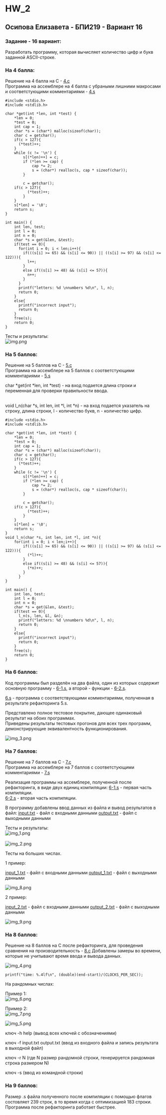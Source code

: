 # HW_2
## Осипова Елизавета - БПИ219 - Вариант 16

### Задание - 16 вариант:
Разработать программу, которая вычисляет количество цифр и букв заданной ASCII-строке.


### На 4 балла:
Решение на 4 балла на C - [4.c](4.c) 
<br>Программа на ассемблере на 4 балла с убраными лишними макросами и соответстующими комментариями  - [4.s](4.s) </br>

```
#include <stdio.h>
#include <stdlib.h>

char *get(int *len, int *test) {
    *len = 0; 
    *test = 0;
    int cap = 1; 
    char *s = (char*) malloc(sizeof(char)); 
    char c = getchar();
    if(c > 127){
      (*test)++;
    }  
    while (c != '\n') {
        s[(*len)++] = c; 
        if (*len >= cap) {
            cap *= 2; 
            s = (char*) realloc(s, cap * sizeof(char)); 
        }

        c = getchar();
	if(c > 127){
          (*test)++;
        }          
    }
    s[*len] = '\0'; 
    return s; 
}

int main() {
    int len, test; 
    int l = 0;
    int n = 0;
    char *s = get(&len, &test);
    if(test == 0){
      for(int i = 0; i < len;i++){
        if(((s[i] >= 65) && (s[i] <= 90)) || ((s[i] >= 97) && (s[i] <= 122))){
          l++;
        }
        else if((s[i] >= 48) && (s[i] <= 57)){
          n++;
        }
      }
      printf("letters: %d \nnumbers %d\n", l, n);
      return 0; 
    }
    else{
      printf("incorrect input");
      return 0;
    }
    free(s); 
    return 0;
}
```

Тесты и результаты:
<br >![img.png](img.png)</br>

### На 5 баллов:

Решение на 5 баллов на С - [5.c](5.c)
<br> Программа на ассемблере на 5 баллов с соответстующими комментариями  - [5.s](5.s) </br>

char *get(int *len, int *test) - на вход подается длина строки и переменная для проверки правильности ввода.

<br>void l_n(char *s, int len, int *l, int *n) -  на вход подается указатель на строку, длина строки, l - количество букв, n - количество цифр.</br>

```
#include <stdio.h>
#include <stdlib.h>

char *get(int *len, int *test) {
    *len = 0; 
    *test = 0;
    int cap = 1; 
    char *s = (char*) malloc(sizeof(char)); 
    char c = getchar();
    if(c > 127){
      (*test)++;
    }  
    while (c != '\n') {
        s[(*len)++] = c; 
        if (*len >= cap) {
            cap *= 2; 
            s = (char*) realloc(s, cap * sizeof(char)); 
        }

        c = getchar();
	if(c > 127){
          (*test)++;
        }          
    }
    s[*len] = '\0'; 
    return s; 
}
void l_n(char *s, int len, int *l, int *n){
    for(int i = 0; i < len;i++){
        if(((s[i] >= 65) && (s[i] <= 90)) || ((s[i] >= 97) && (s[i] <= 122))){
          (*l)++;
        }
        else if((s[i] >= 48) && (s[i] <= 57)){
          (*n)++;
        }
      }
}

int main() {
    int len, test; 
    int l = 0;
    int n = 0;
    char *s = get(&len, &test);
    if(test == 0){
      l_n(s, len, &l, &n);
      printf("letters: %d \nnumbers %d\n", l, n);
      return 0; 
    }
    else{
      printf("incorrect input");
      return 0;
    }
    free(s); 
    return 0;
}
```

### На 6 баллов:
Код программы был разделён на два файла, один из которых содержит основную программу - [6-1.s](6-1.s), а второй - функции - [6-2.s](6-2.s). 

[6.s](6.s) - программа с соответствующими комментариями, полученная в результате рефакторинга 5.s.

Представлено полное тестовое покрытие, дающее одинаковый результат на обоих программах.
<br>Приведены результаты тестовых прогонов для всех трех программ, демонстрирующие эквивалентность функционирования.</br>

![img_3.png](img_3.png)

### На 7 баллов:

Решение на 7 баллов на С - [7.c](7.c)
<br>Программа на ассемблере на 7 баллов с соответстующими комментариями  - [7.s](7.s) </br>

Реализация программы на ассемблере, полученной после рефакторинга, в виде двух единиц компиляции:
[6-1.s](6-1.s) - первая часть компиляции. <br>
[6-2.s](6-2.s) - вторая часть компиляции.

В программу добавлены ввод данных из файла и вывод результатов в файл:
[input.txt](input.txt) - файл с входными данными
[output.txt](output.txt) - файл с выходными данными

Тесты и результаты:
<br>![img_1.png](img_1.png)</br>
<br>![img_2.png](img_2.png)</br>


Тесты на больших числах.

1 пример:

[input_1.txt](input_1.txt) - файл с входными данными
[output_1.txt](output_1.txt) - файл с выходными данными

![img_8.png](img_8.png)

2 пример:

[input_2.txt](input_2.txt) - файл с входными данными
[output_2.txt](output_2.txt) - файл с выходными данными

![img_9.png](img_9.png)

### На 8 баллов:

Решение на 8 баллов на С после рефакторинга, для проведения сравнения на производительность - [8.c](8.c) 
Добавлены замеры во времени, которые не учитывают время ввода и вывода данных. 

![img_4.png](img_4.png)

```
printf("time: %.4lf\n", (double)(end-start)/(CLOCKS_PER_SEC));
```

На рандомных числах:

Пример 1:
<br>![img_6.png](img_6.png)

Пример 2:
<br>![img_7.png](img_7.png)


![img_5.png](img_5.png)

ключ -h help (вывод всех ключей с обозначениями)

ключ -f input.txt output.txt (ввод из входного файла и запись результата в выходной файл)

ключ -r N (где N размер рандомной строки, генерируется рандомная строка размером N)

ключ -s (ввод из командной строки)

### На 9 баллов:
Размер .s файла полученного после компиляции с помощью флагов состовляет 239 строк, в то время когда с оптимизацией 183 строки.
Программа после рефакторинга работает быстрее. 






















